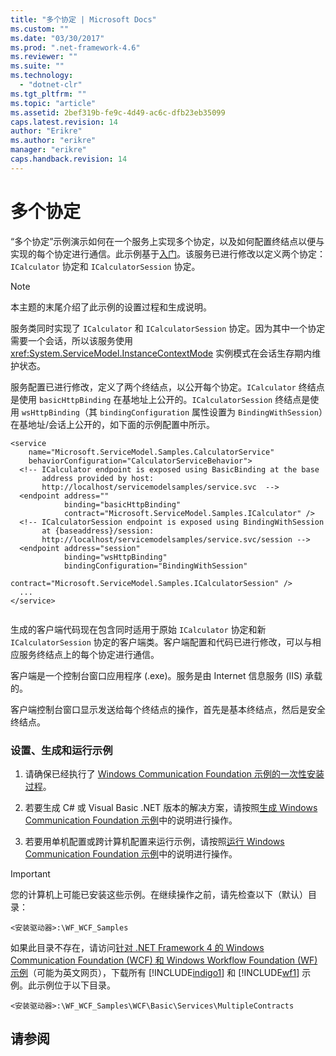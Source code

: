 ```yaml
---
title: "多个协定 | Microsoft Docs"
ms.custom: ""
ms.date: "03/30/2017"
ms.prod: ".net-framework-4.6"
ms.reviewer: ""
ms.suite: ""
ms.technology: 
  - "dotnet-clr"
ms.tgt_pltfrm: ""
ms.topic: "article"
ms.assetid: 2bef319b-fe9c-4d49-ac6c-dfb23eb35099
caps.latest.revision: 14
author: "Erikre"
ms.author: "erikre"
manager: "erikre"
caps.handback.revision: 14
---
```

# 多个协定
“多个协定”示例演示如何在一个服务上实现多个协定，以及如何配置终结点以便与实现的每个协定进行通信。此示例基于[入门](../../../../docs/framework/wcf/samples/getting-started-sample.md)。该服务已进行修改以定义两个协定：`ICalculator` 协定和 `ICalculatorSession` 协定。  
  
> [!NOTE]
>  本主题的末尾介绍了此示例的设置过程和生成说明。  
  
 服务类同时实现了 `ICalculator` 和 `ICalculatorSession` 协定。因为其中一个协定需要一个会话，所以该服务使用 <xref:System.ServiceModel.InstanceContextMode> 实例模式在会话生存期内维护状态。  
  
 服务配置已进行修改，定义了两个终结点，以公开每个协定。`ICalculator` 终结点是使用 `basicHttpBinding` 在基地址上公开的。`ICalculatorSession` 终结点是使用 `wsHttpBinding`（其 `bindingConfiguration` 属性设置为 `BindingWithSession`）在基地址\/会话上公开的，如下面的示例配置中所示。  
  
```  
<service   
    name="Microsoft.ServiceModel.Samples.CalculatorService"  
    behaviorConfiguration="CalculatorServiceBehavior">  
  <!-- ICalculator endpoint is exposed using BasicBinding at the base  
       address provided by host:   
       http://localhost/servicemodelsamples/service.svc  -->  
  <endpoint address=""  
            binding="basicHttpBinding"  
            contract="Microsoft.ServiceModel.Samples.ICalculator" />  
  <!-- ICalculatorSession endpoint is exposed using BindingWithSession  
       at {baseaddress}/session:  
       http://localhost/servicemodelsamples/service.svc/session -->  
  <endpoint address="session"  
            binding="wsHttpBinding"  
            bindingConfiguration="BindingWithSession"   
           contract="Microsoft.ServiceModel.Samples.ICalculatorSession" />  
  ...  
</service>  
  
```  
  
 生成的客户端代码现在包含同时适用于原始 `ICalculator` 协定和新 `ICalculatorSession` 协定的客户端类。客户端配置和代码已进行修改，可以与相应服务终结点上的每个协定进行通信。  
  
 客户端是一个控制台窗口应用程序 \(.exe\)。服务是由 Internet 信息服务 \(IIS\) 承载的。  
  
 客户端控制台窗口显示发送给每个终结点的操作，首先是基本终结点，然后是安全终结点。  
  
### 设置、生成和运行示例  
  
1.  请确保已经执行了 [Windows Communication Foundation 示例的一次性安装过程](../../../../docs/framework/wcf/samples/one-time-setup-procedure-for-the-wcf-samples.md)。  
  
2.  若要生成 C\# 或 Visual Basic .NET 版本的解决方案，请按照[生成 Windows Communication Foundation 示例](../../../../docs/framework/wcf/samples/building-the-samples.md)中的说明进行操作。  
  
3.  若要用单机配置或跨计算机配置来运行示例，请按照[运行 Windows Communication Foundation 示例](../../../../docs/framework/wcf/samples/running-the-samples.md)中的说明进行操作。  
  
> [!IMPORTANT]
>  您的计算机上可能已安装这些示例。在继续操作之前，请先检查以下（默认）目录：  
>   
>  `<安装驱动器>:\WF_WCF_Samples`  
>   
>  如果此目录不存在，请访问[针对 .NET Framework 4 的 Windows Communication Foundation \(WCF\) 和 Windows Workflow Foundation \(WF\) 示例](http://go.microsoft.com/fwlink/?LinkId=150780)（可能为英文网页），下载所有 [!INCLUDE[indigo1](../../../../includes/indigo1-md.md)] 和 [!INCLUDE[wf1](../../../../includes/wf1-md.md)] 示例。此示例位于以下目录。  
>   
>  `<安装驱动器>:\WF_WCF_Samples\WCF\Basic\Services\MultipleContracts`  
  
## 请参阅